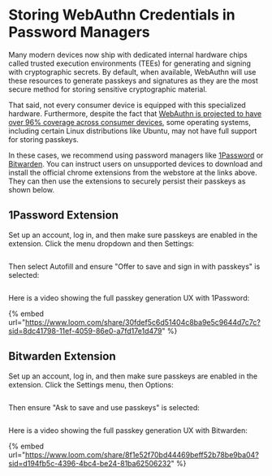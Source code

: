 # Storing WebAuthn Credentials in Password Managers

Many modern devices now ship with dedicated internal hardware chips called trusted execution environments (TEEs) for generating and signing with cryptographic secrets.  By default, when available, WebAuthn will use these resources to generate passkeys and signatures as they are the  most secure method for storing sensitive cryptographic material.

That said, not every consumer device is equipped with this specialized hardware.  Furthermore, despite the fact that [WebAuthn is projected to have over 96% coverage across consumer devices](https://caniuse.com/?search=webauthn), some operating systems, including certain Linux distributions like Ubuntu, may not have full support for storing passkeys.

In these cases, we recommend using password managers like [1Password](https://chromewebstore.google.com/detail/1password-%E2%80%93-password-mana/aeblfdkhhhdcdjpifhhbdiojplfjncoa?pli=1) or [Bitwarden](https://chromewebstore.google.com/detail/bitwarden-free-password-m/nngceckbapebfimnlniiiahkandclblb).  You can instruct users on unsupported devices to download and install the official chrome extensions from the webstore at the links above.   They can then use the extensions to securely persist their passkeys as shown below.&#x20;

## 1Password Extension

Set up an account, log in, and then make sure passkeys are enabled in the extension.  Click the menu dropdown and then Settings:&#x20;

<figure><img src="../../.gitbook/assets/Screenshot 2024-01-04 at 12.48.46 PM.png" alt=""><figcaption></figcaption></figure>

Then select Autofill and ensure "Offer to save and sign in with passkeys" is selected:

<figure><img src="../../.gitbook/assets/Screenshot 2024-01-04 at 12.47.05 PM (1).png" alt=""><figcaption></figcaption></figure>

Here is a video showing the full passkey generation UX with 1Password:&#x20;

{% embed url="https://www.loom.com/share/30fdef5c6d51404c8ba9e5c9644d7c7c?sid=8dc41798-11ef-4059-86e0-a7fd17e1d479" %}

## Bitwarden Extension

Set up an account, log in, and then make sure passkeys are enabled in the extension.  Click the  Settings menu, then Options:&#x20;

<figure><img src="../../.gitbook/assets/Screenshot 2024-01-04 at 2.22.11 PM.png" alt=""><figcaption></figcaption></figure>

Then ensure "Ask to save and use passkeys" is selected:

<figure><img src="../../.gitbook/assets/Screenshot 2024-01-04 at 2.22.27 PM.png" alt=""><figcaption></figcaption></figure>

Here is a video showing the full passkey generation UX with Bitwarden:

{% embed url="https://www.loom.com/share/8f1e52f70bd44469beff52b78be9ba04?sid=d194fb5c-4396-4bc4-be24-81ba62506232" %}
